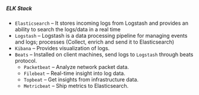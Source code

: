 
##### _ELK Stack_

- `Elasticsearch` – It stores incoming logs from Logstash and provides an ability to search the logs/data in a real time
- `Logstash` – Logstash is a data processing pipeline for managing events and logs; processes (Collect, enrich and send it to Elasticsearch)
- `Kibana` – Provides visualization of logs.
- `Beats` – Installed on client machines, send logs to `Logstash` through beats protocol.
    - `Packetbeat` – Analyze network packet data.
    - `Filebeat` – Real-time insight into log data.
    - `Topbeat` – Get insights from infrastructure data.
    - `Metricbeat` – Ship metrics to Elasticsearch.




